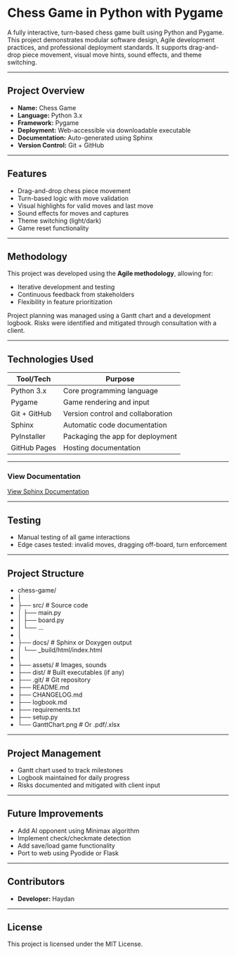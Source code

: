 # Chess Game in Python with Pygame

A fully interactive, turn-based chess game built using Python and Pygame. This project demonstrates modular software design, Agile development practices, and professional deployment standards. It supports drag-and-drop piece movement, visual move hints, sound effects, and theme switching.

---

## Project Overview

- **Name:** Chess Game
- **Language:** Python 3.x
- **Framework:** Pygame
- **Deployment:** Web-accessible via downloadable executable
- **Documentation:** Auto-generated using Sphinx
- **Version Control:** Git + GitHub

---

## Features

- Drag-and-drop chess piece movement
- Turn-based logic with move validation
- Visual highlights for valid moves and last move
- Sound effects for moves and captures
- Theme switching (light/dark)
- Game reset functionality

---

## Methodology

This project was developed using the **Agile methodology**, allowing for:
- Iterative development and testing
- Continuous feedback from stakeholders
- Flexibility in feature prioritization

Project planning was managed using a Gantt chart and a development logbook. Risks were identified and mitigated through consultation with a client.

---

## Technologies Used

| Tool/Tech        | Purpose                        |
|------------------|--------------------------------|
| Python 3.x       | Core programming language      |
| Pygame           | Game rendering and input       |
| Git + GitHub     | Version control and collaboration |
| Sphinx           | Automatic code documentation   |
| PyInstaller      | Packaging the app for deployment |
| GitHub Pages     | Hosting documentation          |

---

### View Documentation
[View Sphinx Documentation](https://your-github-username.github.io/chess-game-docs/)

---

## Testing

- Manual testing of all game interactions
- Edge cases tested: invalid moves, dragging off-board, turn enforcement

---

## Project Structure

- chess-game/
- │
- ├── src/                      # Source code
- │   ├── main.py
- │   ├── board.py
- │   └── ...
- │
- ├── docs/                     # Sphinx or Doxygen output
- │   └── _build/html/index.html
- │
- ├── assets/                   # Images, sounds
- ├── dist/                     # Built executables (if any)
- ├── .git/                     # Git repository
- ├── README.md
- ├── CHANGELOG.md
- ├── logbook.md
- ├── requirements.txt
- ├── setup.py
- └── GanttChart.png            # Or .pdf/.xlsx

---

## Project Management

- Gantt chart used to track milestones
- Logbook maintained for daily progress
- Risks documented and mitigated with client input

---

## Future Improvements

- Add AI opponent using Minimax algorithm
- Implement check/checkmate detection
- Add save/load game functionality
- Port to web using Pyodide or Flask

---

## Contributors

- **Developer:** Haydan

---

## License

This project is licensed under the MIT License.
